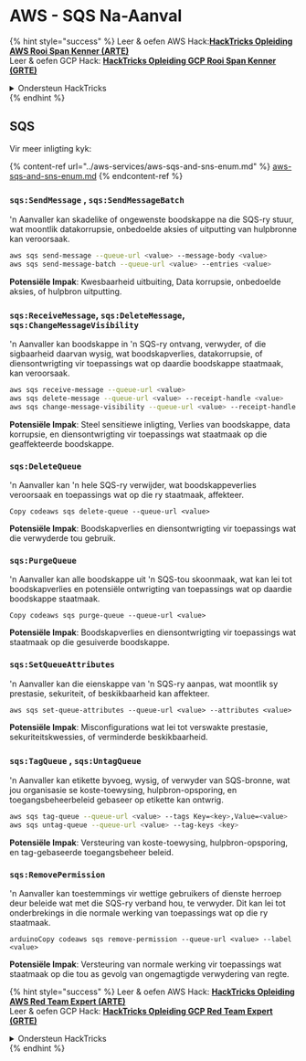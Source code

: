 # AWS - SQS Na-Aanval

{% hint style="success" %}
Leer & oefen AWS Hack:<img src="/.gitbook/assets/image.png" alt="" data-size="line">[**HackTricks Opleiding AWS Rooi Span Kenner (ARTE)**](https://training.hacktricks.xyz/courses/arte)<img src="/.gitbook/assets/image.png" alt="" data-size="line">\
Leer & oefen GCP Hack: <img src="/.gitbook/assets/image (2).png" alt="" data-size="line">[**HackTricks Opleiding GCP Rooi Span Kenner (GRTE)**<img src="/.gitbook/assets/image (2).png" alt="" data-size="line">](https://training.hacktricks.xyz/courses/grte)

<details>

<summary>Ondersteun HackTricks</summary>

* Kontroleer die [**inskrywingsplanne**](https://github.com/sponsors/carlospolop)!
* **Sluit aan by die** 💬 [**Discord groep**](https://discord.gg/hRep4RUj7f) of die [**telegram groep**](https://t.me/peass) of **volg** ons op **Twitter** 🐦 [**@hacktricks\_live**](https://twitter.com/hacktricks\_live)**.**
* **Deel hacktruuks deur PRs in te dien by die** [**HackTricks**](https://github.com/carlospolop/hacktricks) en [**HackTricks Cloud**](https://github.com/carlospolop/hacktricks-cloud) github repos.

</details>
{% endhint %}

## SQS

Vir meer inligting kyk:

{% content-ref url="../aws-services/aws-sqs-and-sns-enum.md" %}
[aws-sqs-and-sns-enum.md](../aws-services/aws-sqs-and-sns-enum.md)
{% endcontent-ref %}

### `sqs:SendMessage` , `sqs:SendMessageBatch`

'n Aanvaller kan skadelike of ongewenste boodskappe na die SQS-ry stuur, wat moontlik datakorrupsie, onbedoelde aksies of uitputting van hulpbronne kan veroorsaak.
```bash
aws sqs send-message --queue-url <value> --message-body <value>
aws sqs send-message-batch --queue-url <value> --entries <value>
```
**Potensiële Impak**: Kwesbaarheid uitbuiting, Data korrupsie, onbedoelde aksies, of hulpbron uitputting.

### `sqs:ReceiveMessage`, `sqs:DeleteMessage`,  `sqs:ChangeMessageVisibility`

'n Aanvaller kan boodskappe in 'n SQS-ry ontvang, verwyder, of die sigbaarheid daarvan wysig, wat boodskapverlies, datakorrupsie, of diensontwrigting vir toepassings wat op daardie boodskappe staatmaak, kan veroorsaak.
```bash
aws sqs receive-message --queue-url <value>
aws sqs delete-message --queue-url <value> --receipt-handle <value>
aws sqs change-message-visibility --queue-url <value> --receipt-handle <value> --visibility-timeout <value>
```
**Potensiële Impak**: Steel sensitiewe inligting, Verlies van boodskappe, data korrupsie, en diensontwrigting vir toepassings wat staatmaak op die geaffekteerde boodskappe.

### `sqs:DeleteQueue`

'n Aanvaller kan 'n hele SQS-ry verwijder, wat boodskappeverlies veroorsaak en toepassings wat op die ry staatmaak, affekteer.
```arduino
Copy codeaws sqs delete-queue --queue-url <value>
```
**Potensiële Impak**: Boodskapverlies en diensontwrigting vir toepassings wat die verwyderde tou gebruik.

### `sqs:PurgeQueue`

'n Aanvaller kan alle boodskappe uit 'n SQS-tou skoonmaak, wat kan lei tot boodskapverlies en potensiële ontwrigting van toepassings wat op daardie boodskappe staatmaak.
```arduino
Copy codeaws sqs purge-queue --queue-url <value>
```
**Potensiële Impak**: Boodskapverlies en diensontwrigting vir toepassings wat staatmaak op die gesuiverde boodskappe.

### `sqs:SetQueueAttributes`

'n Aanvaller kan die eienskappe van 'n SQS-ry aanpas, wat moontlik sy prestasie, sekuriteit, of beskikbaarheid kan affekteer.
```arduino
aws sqs set-queue-attributes --queue-url <value> --attributes <value>
```
**Potensiële Impak**: Misconfigurations wat lei tot verswakte prestasie, sekuriteitskwessies, of verminderde beskikbaarheid.

### `sqs:TagQueue` , `sqs:UntagQueue`

'n Aanvaller kan etikette byvoeg, wysig, of verwyder van SQS-bronne, wat jou organisasie se koste-toewysing, hulpbron-opsporing, en toegangsbeheerbeleid gebaseer op etikette kan ontwrig.
```bash
aws sqs tag-queue --queue-url <value> --tags Key=<key>,Value=<value>
aws sqs untag-queue --queue-url <value> --tag-keys <key>
```
**Potensiële Impak**: Versteuring van koste-toewysing, hulpbron-opsporing, en tag-gebaseerde toegangsbeheer beleid.

### `sqs:RemovePermission`

'n Aanvaller kan toestemmings vir wettige gebruikers of dienste herroep deur beleide wat met die SQS-ry verband hou, te verwyder. Dit kan lei tot onderbrekings in die normale werking van toepassings wat op die ry staatmaak.
```arduino
arduinoCopy codeaws sqs remove-permission --queue-url <value> --label <value>
```
**Potensiële Impak**: Versteuring van normale werking vir toepassings wat staatmaak op die tou as gevolg van ongemagtigde verwydering van regte.

{% hint style="success" %}
Leer & oefen AWS Hack: <img src="/.gitbook/assets/image.png" alt="" data-size="line">[**HackTricks Opleiding AWS Red Team Expert (ARTE)**](https://training.hacktricks.xyz/courses/arte)<img src="/.gitbook/assets/image.png" alt="" data-size="line">\
Leer & oefen GCP Hack: <img src="/.gitbook/assets/image (2).png" alt="" data-size="line">[**HackTricks Opleiding GCP Red Team Expert (GRTE)**<img src="/.gitbook/assets/image (2).png" alt="" data-size="line">](https://training.hacktricks.xyz/courses/grte)

<details>

<summary>Ondersteun HackTricks</summary>

* Kontroleer die [**inskrywingsplanne**](https://github.com/sponsors/carlospolop)!
* **Sluit aan by die** 💬 [**Discord groep**](https://discord.gg/hRep4RUj7f) of die [**telegram groep**](https://t.me/peass) of **volg** ons op **Twitter** 🐦 [**@hacktricks\_live**](https://twitter.com/hacktricks\_live)**.**
* **Deel hacktruuks deur PRs in te dien by die** [**HackTricks**](https://github.com/carlospolop/hacktricks) en [**HackTricks Cloud**](https://github.com/carlospolop/hacktricks-cloud) github repos.

</details>
{% endhint %}

